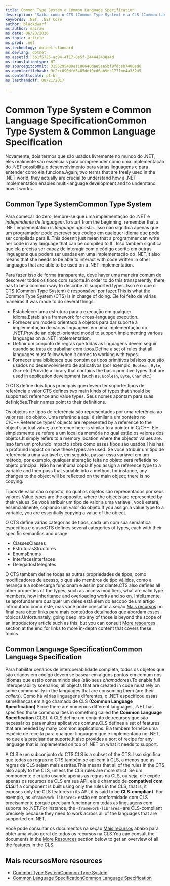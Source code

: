 ```yaml
---
title: Common Type System e Common Language Specification
description: "Saiba como o CTS (Common Type System) e a CLS (Common Language Specification) possibilitam ao .NET dar suporte a várias linguagens."
keywords: .NET, .NET Core
author: blackdwarf
ms.author: mairaw
ms.date: 06/20/2016
ms.topic: article
ms.prod: .net
ms.technology: dotnet-standard
ms.devlang: dotnet
ms.assetid: 3b1f5725-ac94-4f17-8e5f-244442438a4d
ms.translationtype: HT
ms.sourcegitcommit: 3155295489e1188640dae5aa5bf9fdceb7480ed6
ms.openlocfilehash: 9c2cc090dfd5405def0cd6ab9ec1771be4a332a5
ms.contentlocale: pt-br
ms.lasthandoff: 08/21/2017

---
```


# <a name="common-type-system--common-language-specification"></a><span data-ttu-id="623de-104">Common Type System e Common Language Specification</span><span class="sxs-lookup"><span data-stu-id="623de-104">Common Type System & Common Language Specification</span></span>

<span data-ttu-id="623de-105">Novamente, dois termos que são usados livremente no mundo do .NET, eles realmente são essenciais para compreender como uma implementação do .NET possibilita o desenvolvimento para várias linguagens e para entender como ela funciona.</span><span class="sxs-lookup"><span data-stu-id="623de-105">Again, two terms that are freely used in the .NET world, they actually are crucial to understand how a .NET implementation enables multi-language development and to understand how it works.</span></span>

## <a name="common-type-system"></a><span data-ttu-id="623de-106">Common Type System</span><span class="sxs-lookup"><span data-stu-id="623de-106">Common Type System</span></span>

<span data-ttu-id="623de-107">Para começar do zero, lembre-se que uma implementação do .NET é _independente de linguagem_.</span><span class="sxs-lookup"><span data-stu-id="623de-107">To start from the beginning, remember that a .NET implementation is _language agnostic_.</span></span> <span data-ttu-id="623de-108">Isso não significa apenas que um programador pode escrever seu código em qualquer idioma que pode ser compilada para IL.</span><span class="sxs-lookup"><span data-stu-id="623de-108">This doesn’t just mean that a programmer can write her code in any language that can be compiled to IL.</span></span> <span data-ttu-id="623de-109">Isso também significa que ela precisa ser capaz de interagir com o código escrito em outras linguagens que podem ser usadas em uma implementação do .NET.</span><span class="sxs-lookup"><span data-stu-id="623de-109">It also means that she needs to be able to interact with code written in other languages that are able to be used on a .NET implementation.</span></span>

<span data-ttu-id="623de-110">Para fazer isso de forma transparente, deve haver uma maneira comum de descrever todos os tipos com suporte.</span><span class="sxs-lookup"><span data-stu-id="623de-110">In order to do this transparently, there has to be a common way to describe all supported types.</span></span> <span data-ttu-id="623de-111">Isso é o que o CTS (Common Type System) é responsável por fazer.</span><span class="sxs-lookup"><span data-stu-id="623de-111">This is what the Common Type System (CTS) is in charge of doing.</span></span> <span data-ttu-id="623de-112">Ele foi feito de várias maneiras:</span><span class="sxs-lookup"><span data-stu-id="623de-112">It was made to do several things:</span></span>

*   <span data-ttu-id="623de-113">Estabelecer uma estrutura para a execução em qualquer idioma.</span><span class="sxs-lookup"><span data-stu-id="623de-113">Establish a framework for cross-language execution.</span></span>
*   <span data-ttu-id="623de-114">Fornecer um modelo orientado a objetos para dar suporte à implementação de várias linguagens em uma implementação do .NET.</span><span class="sxs-lookup"><span data-stu-id="623de-114">Provide an object-oriented model to support implementing various languages on a .NET implementation.</span></span>
*   <span data-ttu-id="623de-115">Definir um conjunto de regras que todas as linguagens devem seguir quando se trata de trabalhar com tipos.</span><span class="sxs-lookup"><span data-stu-id="623de-115">Define a set of rules that all languages must follow when it comes to working with types.</span></span>
*   <span data-ttu-id="623de-116">Fornecer uma biblioteca que contém os tipos primitivos básicos que são usados no desenvolvimento de aplicativos (por exemplo, `Boolean`, `Byte`, `Char` etc.)</span><span class="sxs-lookup"><span data-stu-id="623de-116">Provide a library that contains the basic primitive types that are used in application development (such as, `Boolean`, `Byte`, `Char` etc.)</span></span>

<span data-ttu-id="623de-117">O CTS define dois tipos principais que devem ter suporte: tipos de referência e valor.</span><span class="sxs-lookup"><span data-stu-id="623de-117">CTS defines two main kinds of types that should be supported: reference and value types.</span></span> <span data-ttu-id="623de-118">Seus nomes apontam para suas definições.</span><span class="sxs-lookup"><span data-stu-id="623de-118">Their names point to their definitions.</span></span>

<span data-ttu-id="623de-119">Os objetos de tipos de referência são representados por uma referência ao valor real do objeto. Uma referência aqui é similar a um ponteiro no C/C++.</span><span class="sxs-lookup"><span data-stu-id="623de-119">Reference types’ objects are represented by a reference to the object’s actual value; a reference here is similar to a pointer in C/C++.</span></span> <span data-ttu-id="623de-120">Ele simplesmente se refere a um local da memória no qual estão os valores dos objetos.</span><span class="sxs-lookup"><span data-stu-id="623de-120">It simply refers to a memory location where the objects’ values are.</span></span> <span data-ttu-id="623de-121">Isso tem um profundo impacto sobre como esses tipos são usados.</span><span class="sxs-lookup"><span data-stu-id="623de-121">This has a profound impact on how these types are used.</span></span> <span data-ttu-id="623de-122">Se você atribuir um tipo de referência a uma variável e, em seguida, passar essa variável em um método, por exemplo, qualquer alteração feita no objeto será refletida no objeto principal. Não há nenhuma cópia.</span><span class="sxs-lookup"><span data-stu-id="623de-122">If you assign a reference type to a variable and then pass that variable into a method, for instance, any changes to the object will be reflected on the main object; there is no copying.</span></span>

<span data-ttu-id="623de-123">Tipos de valor são o oposto, no qual os objetos são representados por seus valores.</span><span class="sxs-lookup"><span data-stu-id="623de-123">Value types are the opposite, where the objects are represented by their values.</span></span> <span data-ttu-id="623de-124">Se você atribuir um tipo de valor a uma variável, você estará, essencialmente, copiando um valor do objeto.</span><span class="sxs-lookup"><span data-stu-id="623de-124">If you assign a value type to a variable, you are essentially copying a value of the object.</span></span>

<span data-ttu-id="623de-125">O CTS define várias categorias de tipos, cada um com sua semântica específica e o uso:</span><span class="sxs-lookup"><span data-stu-id="623de-125">CTS defines several categories of types, each with their specific semantics and usage:</span></span>

*   <span data-ttu-id="623de-126">Classes</span><span class="sxs-lookup"><span data-stu-id="623de-126">Classes</span></span>
*   <span data-ttu-id="623de-127">Estruturas</span><span class="sxs-lookup"><span data-stu-id="623de-127">Structures</span></span>
*   <span data-ttu-id="623de-128">Enums</span><span class="sxs-lookup"><span data-stu-id="623de-128">Enums</span></span>
*   <span data-ttu-id="623de-129">Interfaces</span><span class="sxs-lookup"><span data-stu-id="623de-129">Interfaces</span></span>
*   <span data-ttu-id="623de-130">Delegados</span><span class="sxs-lookup"><span data-stu-id="623de-130">Delegates</span></span>

<span data-ttu-id="623de-131">O CTS também define todas as outras propriedades de tipos, como modificadores de acesso, o que são membros de tipo válidos, como a herança e a sobrecarga funcionam e assim por diante.</span><span class="sxs-lookup"><span data-stu-id="623de-131">CTS also defines all other properties of the types, such as access modifiers, what are valid type members, how inheritance and overloading works and so on.</span></span> <span data-ttu-id="623de-132">Infelizmente, se aprofundar em qualquer um deles está além do escopo de um artigo introdutório como este, mas você pode consultar a seção [Mais recursos](#more-resources) no final para obter links para mais conteúdos detalhados que abordam esses tópicos.</span><span class="sxs-lookup"><span data-stu-id="623de-132">Unfortunately, going deep into any of those is beyond the scope of an introductory article such as this, but you can consult [More resources](#more-resources) section at the end for links to more in-depth content that covers these topics.</span></span>

## <a name="common-language-specification"></a><span data-ttu-id="623de-133">Common Language Specification</span><span class="sxs-lookup"><span data-stu-id="623de-133">Common Language Specification</span></span>

<span data-ttu-id="623de-134">Para habilitar cenários de interoperabilidade completa, todos os objetos que são criados em código devem se basear em alguns pontos em comum nos idiomas que estão consumindo eles (são seus _chamadores_).</span><span class="sxs-lookup"><span data-stu-id="623de-134">To enable full interoperability scenarios, all objects that are created in code must rely on some commonality in the languages that are consuming them (are their _callers_).</span></span> <span data-ttu-id="623de-135">Como há várias linguagens diferentes, o .NET especificou essas semelhanças em algo chamado de CLS **(Common Language Specification)**.</span><span class="sxs-lookup"><span data-stu-id="623de-135">Since there are numerous different languages, .NET has specified those commonalities in something called the **Common Language Specification** (CLS).</span></span> <span data-ttu-id="623de-136">A CLS define um conjunto de recursos que são necessários para muitos aplicativos comuns.</span><span class="sxs-lookup"><span data-stu-id="623de-136">CLS defines a set of features that are needed by many common applications.</span></span> <span data-ttu-id="623de-137">Ela também fornece uma espécie de receita para qualquer linguagem que é implementada no .NET, no que ela precisar dar suporte.</span><span class="sxs-lookup"><span data-stu-id="623de-137">It also provides a sort of recipe for any language that is implemented on top of .NET on what it needs to support.</span></span>

<span data-ttu-id="623de-138">A CLS é um subconjunto do CTS.</span><span class="sxs-lookup"><span data-stu-id="623de-138">CLS is a subset of the CTS.</span></span> <span data-ttu-id="623de-139">Isso significa que todas as regras no CTS também se aplicam à CLS, a menos que as regras da CLS sejam mais estritas.</span><span class="sxs-lookup"><span data-stu-id="623de-139">This means that all of the rules in the CTS also apply to the CLS, unless the CLS rules are more strict.</span></span> <span data-ttu-id="623de-140">Se um componente é criado usando apenas as regras na CLS, ou seja, ele expõe apenas os recursos da CLS em sua API, ele é chamado de **compatível com CLS**.</span><span class="sxs-lookup"><span data-stu-id="623de-140">If a component is built using only the rules in the CLS, that is, it exposes only the CLS features in its API, it is said to be **CLS-compliant**.</span></span> <span data-ttu-id="623de-141">Por exemplo, as `<framework-librares>` estão em conformidade com CLS precisamente porque precisam funcionar em todas as linguagens com suporte no .NET.</span><span class="sxs-lookup"><span data-stu-id="623de-141">For instance, the `<framework-librares>` are CLS-compliant precisely because they need to work across all of the languages that are supported on .NET.</span></span>

<span data-ttu-id="623de-142">Você pode consultar os documentos na seção [Mais recursos](#more-resources) abaixo para obter uma visão geral de todos os recursos na CLS.</span><span class="sxs-lookup"><span data-stu-id="623de-142">You can consult the documents in the [More Resources](#more-resources) section below to get an overview of all the features in the CLS.</span></span>

## <a name="more-resources"></a><span data-ttu-id="623de-143">Mais recursos</span><span class="sxs-lookup"><span data-stu-id="623de-143">More resources</span></span>

*   [<span data-ttu-id="623de-144">Common Type System</span><span class="sxs-lookup"><span data-stu-id="623de-144">Common Type System</span></span>](https://msdn.microsoft.com/library/zcx1eb1e.aspx)
*   [<span data-ttu-id="623de-145">Common Language Specification</span><span class="sxs-lookup"><span data-stu-id="623de-145">Common Language Specification</span></span>](https://msdn.microsoft.com/library/12a7a7h3.aspx)

